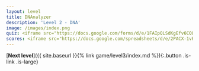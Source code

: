 ```yaml
---
layout: level
title: DNAnalyzer
description: 'Level 2 - DNA'
image: /images/index.png
quiz: <iframe src="https://docs.google.com/forms/d/e/1FAIpQLSdKgEfv6CQLIfD0xAbE10FZygL9kogFdxi3mjeSG9azq5VHJw/viewform?embedded=true" width="900" height="600" frameborder="0" marginheight="0" marginwidth="0">Loading…</iframe>
scores: <iframe src="https://docs.google.com/spreadsheets/d/e/2PACX-1vR7eW6vVlzmGaFtA4p6FcuW6GJzstwMQEqnF5WxI_OHJsGYnItCFUjh9BS5OxQmyFKrvXgASz5XJKAR/pubhtml?gid=196612612&amp;single=true&amp;widget=true&amp;headers=false" width="920" height="315" frameborder="0" marginheight="0" marginwidth="0"></iframe>
---
```


[**Next level**]({{ site.baseurl }}{% link game/level3/index.md %}){:.button .is-link .is-large}